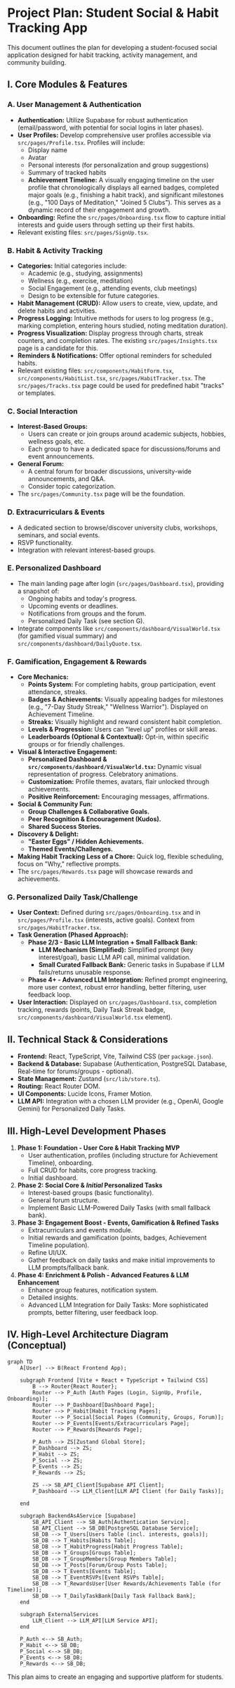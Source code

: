 # Project Plan: Student Social & Habit Tracking App

This document outlines the plan for developing a student-focused social application designed for habit tracking, activity management, and community building.

## I. Core Modules & Features

### A. User Management & Authentication
*   **Authentication:** Utilize Supabase for robust authentication (email/password, with potential for social logins in later phases).
*   **User Profiles:** Develop comprehensive user profiles accessible via `src/pages/Profile.tsx`. Profiles will include:
    *   Display name
    *   Avatar
    *   Personal interests (for personalization and group suggestions)
    *   Summary of tracked habits
    *   **Achievement Timeline:** A visually engaging timeline on the user profile that chronologically displays all earned badges, completed major goals (e.g., finishing a habit track), and significant milestones (e.g., "100 Days of Meditation," "Joined 5 Clubs"). This serves as a dynamic record of their engagement and growth.
*   **Onboarding:** Refine the `src/pages/Onboarding.tsx` flow to capture initial interests and guide users through setting up their first habits.
*   Relevant existing files: `src/pages/SignUp.tsx`.

### B. Habit & Activity Tracking
*   **Categories:** Initial categories include:
    *   Academic (e.g., studying, assignments)
    *   Wellness (e.g., exercise, meditation)
    *   Social Engagement (e.g., attending events, club meetings)
    *   Design to be extensible for future categories.
*   **Habit Management (CRUD):** Allow users to create, view, update, and delete habits and activities.
*   **Progress Logging:** Intuitive methods for users to log progress (e.g., marking completion, entering hours studied, noting meditation duration).
*   **Progress Visualization:** Display progress through charts, streak counters, and completion rates. The existing `src/pages/Insights.tsx` page is a candidate for this.
*   **Reminders & Notifications:** Offer optional reminders for scheduled habits.
*   Relevant existing files: `src/components/HabitForm.tsx`, `src/components/HabitList.tsx`, `src/pages/HabitTracker.tsx`. The `src/pages/Tracks.tsx` page could be used for predefined habit "tracks" or templates.

### C. Social Interaction
*   **Interest-Based Groups:**
    *   Users can create or join groups around academic subjects, hobbies, wellness goals, etc.
    *   Each group to have a dedicated space for discussions/forums and event announcements.
*   **General Forum:**
    *   A central forum for broader discussions, university-wide announcements, and Q&A.
    *   Consider topic categorization.
*   The `src/pages/Community.tsx` page will be the foundation.

### D. Extracurriculars & Events
*   A dedicated section to browse/discover university clubs, workshops, seminars, and social events.
*   RSVP functionality.
*   Integration with relevant interest-based groups.

### E. Personalized Dashboard
*   The main landing page after login (`src/pages/Dashboard.tsx`), providing a snapshot of:
    *   Ongoing habits and today's progress.
    *   Upcoming events or deadlines.
    *   Notifications from groups and the forum.
    *   Personalized Daily Task (see section G).
*   Integrate components like `src/components/dashboard/VisualWorld.tsx` (for gamified visual summary) and `src/components/dashboard/DailyQuote.tsx`.

### F. Gamification, Engagement & Rewards
*   **Core Mechanics:**
    *   **Points System:** For completing habits, group participation, event attendance, streaks.
    *   **Badges & Achievements:** Visually appealing badges for milestones (e.g., "7-Day Study Streak," "Wellness Warrior"). Displayed on Achievement Timeline.
    *   **Streaks:** Visually highlight and reward consistent habit completion.
    *   **Levels & Progression:** Users can "level up" profiles or skill areas.
    *   **Leaderboards (Optional & Contextual):** Opt-in, within specific groups or for friendly challenges.
*   **Visual & Interactive Engagement:**
    *   **Personalized Dashboard & `src/components/dashboard/VisualWorld.tsx`:** Dynamic visual representation of progress. Celebratory animations.
    *   **Customization:** Profile themes, avatars, flair unlocked through achievements.
    *   **Positive Reinforcement:** Encouraging messages, affirmations.
*   **Social & Community Fun:**
    *   **Group Challenges & Collaborative Goals.**
    *   **Peer Recognition & Encouragement (Kudos).**
    *   **Shared Success Stories.**
*   **Discovery & Delight:**
    *   **"Easter Eggs" / Hidden Achievements.**
    *   **Themed Events/Challenges.**
*   **Making Habit Tracking Less of a Chore:** Quick log, flexible scheduling, focus on "Why," reflective prompts.
*   The `src/pages/Rewards.tsx` page will showcase rewards and achievements.

### G. Personalized Daily Task/Challenge
*   **User Context:** Defined during `src/pages/Onboarding.tsx` and in `src/pages/Profile.tsx` (interests, active goals). Context from `src/pages/HabitTracker.tsx`.
*   **Task Generation (Phased Approach):**
    *   **Phase 2/3 - Basic LLM Integration + Small Fallback Bank:**
        *   **LLM Mechanism (Simplified):** Simplified prompt (key interest/goal), basic LLM API call, minimal validation.
        *   **Small Curated Fallback Bank:** Generic tasks in Supabase if LLM fails/returns unusable response.
    *   **Phase 4+ - Advanced LLM Integration:** Refined prompt engineering, more user context, robust error handling, better filtering, user feedback loop.
*   **User Interaction:** Displayed on `src/pages/Dashboard.tsx`, completion tracking, rewards (points, Daily Task Streak badge, `src/components/dashboard/VisualWorld.tsx` element).

## II. Technical Stack & Considerations
*   **Frontend:** React, TypeScript, Vite, Tailwind CSS (per `package.json`).
*   **Backend & Database:** Supabase (Authentication, PostgreSQL Database, Real-time for forums/groups - optional).
*   **State Management:** Zustand (`src/lib/store.ts`).
*   **Routing:** React Router DOM.
*   **UI Components:** Lucide Icons, Framer Motion.
*   **LLM API:** Integration with a chosen LLM provider (e.g., OpenAI, Google Gemini) for Personalized Daily Tasks.

## III. High-Level Development Phases
1.  **Phase 1: Foundation - User Core & Habit Tracking MVP**
    *   User authentication, profiles (including structure for Achievement Timeline), onboarding.
    *   Full CRUD for habits, core progress tracking.
    *   Initial dashboard.
2.  **Phase 2: Social Core & *Initial* Personalized Tasks**
    *   Interest-based groups (basic functionality).
    *   General forum structure.
    *   Implement Basic LLM-Powered Daily Tasks (with small fallback bank).
3.  **Phase 3: Engagement Boost - Events, Gamification & Refined Tasks**
    *   Extracurriculars and events module.
    *   Initial rewards and gamification (points, badges, Achievement Timeline population).
    *   Refine UI/UX.
    *   Gather feedback on daily tasks and make initial improvements to LLM prompts/fallback bank.
4.  **Phase 4: Enrichment & Polish - Advanced Features & LLM Enhancement**
    *   Enhance group features, notification system.
    *   Detailed insights.
    *   Advanced LLM Integration for Daily Tasks: More sophisticated prompts, better filtering, user feedback loop.

## IV. High-Level Architecture Diagram (Conceptual)

```mermaid
graph TD
    A[User] --> B(React Frontend App);

    subgraph Frontend [Vite + React + TypeScript + Tailwind CSS]
        B --> Router{React Router};
        Router --> P_Auth [Auth Pages (Login, SignUp, Profile, Onboarding)];
        Router --> P_Dashboard[Dashboard Page];
        Router --> P_Habit[Habit Tracking Pages];
        Router --> P_Social[Social Pages (Community, Groups, Forum)];
        Router --> P_Events[Events/Extracurriculars Page];
        Router --> P_Rewards[Rewards Page];

        P_Auth --> ZS[Zustand Global Store];
        P_Dashboard --> ZS;
        P_Habit --> ZS;
        P_Social --> ZS;
        P_Events --> ZS;
        P_Rewards --> ZS;

        ZS --> SB_API_Client[Supabase API Client];
        P_Dashboard --> LLM_Client[LLM API Client (for Daily Tasks)];
        
    end

    subgraph BackendAsAService [Supabase]
        SB_API_Client --> SB_Auth[Authentication Service];
        SB_API_Client --> SB_DB[PostgreSQL Database Service];
        SB_DB --> T_Users[Users Table (incl. interests, goals)];
        SB_DB --> T_Habits[Habits Table];
        SB_DB --> T_HabitProgress[Habit Progress Table];
        SB_DB --> T_Groups[Groups Table];
        SB_DB --> T_GroupMembers[Group Members Table];
        SB_DB --> T_Posts[Forum/Group Posts Table];
        SB_DB --> T_Events[Events Table];
        SB_DB --> T_EventRSVPs[Event RSVPs Table];
        SB_DB --> T_RewardsUser[User Rewards/Achievements Table (for Timeline)];
        SB_DB --> T_DailyTaskBank[Daily Task Fallback Bank];
    end

    subgraph ExternalServices
        LLM_Client --> LLM_API[LLM Service API];
    end

    P_Auth <--> SB_Auth;
    P_Habit <--> SB_DB;
    P_Social <--> SB_DB;
    P_Events <--> SB_DB;
    P_Rewards <--> SB_DB;
```

This plan aims to create an engaging and supportive platform for students.
